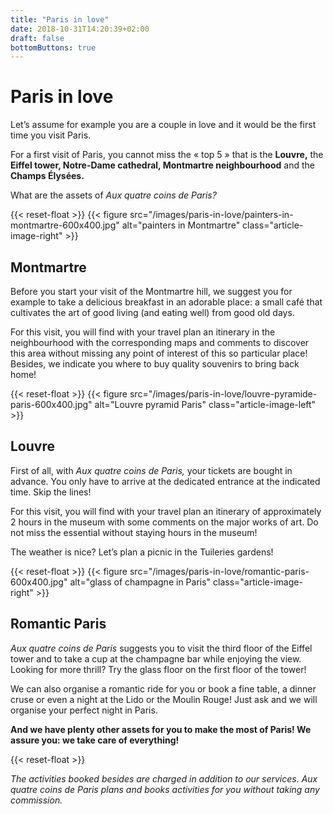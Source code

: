 ```yaml
---
title: "Paris in love"
date: 2018-10-31T14:20:39+02:00
draft: false
bottomButtons: true
---
```


# Paris in love
Let’s assume for example you are a couple in love and it would be the first time you visit Paris.

For a first visit of Paris, you cannot miss the « top 5 » that is the **Louvre,** the **Eiffel tower, Notre-Dame cathedral, Montmartre neighbourhood** and the **Champs Élysées.**

What are the assets of *Aux quatre coins de Paris?*

{{< reset-float >}}
{{< figure src="/images/paris-in-love/painters-in-montmartre-600x400.jpg"
alt="painters in Montmartre" class="article-image-right" >}}

## Montmartre

Before you start your visit of the Montmartre hill, we suggest you for example to take a delicious breakfast in an adorable place: a small café that cultivates the art of good living (and eating well) from good old days.

For this visit, you will find with your travel plan an itinerary in the neighbourhood with the corresponding maps and comments to discover this area without missing any point of interest of this so particular place! Besides, we indicate you where to buy quality souvenirs to bring back home!

{{< reset-float >}}
{{< figure src="/images/paris-in-love/louvre-pyramide-paris-600x400.jpg"
alt="Louvre pyramid Paris" class="article-image-left" >}}

## Louvre

First of all, with *Aux quatre coins de Paris,* your tickets are bought in advance. You only have to arrive at the dedicated entrance at the indicated time. Skip the lines!

For this visit, you will find with your travel plan an itinerary of approximately 2 hours in the museum with some comments on the major works of art. Do not miss the essential without staying hours in the museum!

The weather is nice? Let’s plan a picnic in the Tuileries gardens!

{{< reset-float >}}
{{< figure src="/images/paris-in-love/romantic-paris-600x400.jpg"
alt="glass of champagne in Paris" class="article-image-right" >}}

## Romantic Paris

*Aux quatre coins de Paris* suggests you to visit the third floor of the Eiffel tower and to take a cup at the champagne bar while enjoying the view. Looking for more thrill? Try the glass floor on the first floor of the tower!

We can also organise a romantic ride for you or book a fine table, a dinner cruse or even a night at the Lido or the Moulin Rouge! Just ask and we will organise your perfect night in Paris.


**And we have plenty other assets for you to make the most of Paris! We assure you: we take care of everything!**


{{< reset-float >}}

*The activities booked besides are charged in addition to our services. Aux quatre coins de Paris plans and books activities for you without taking any commission.*
